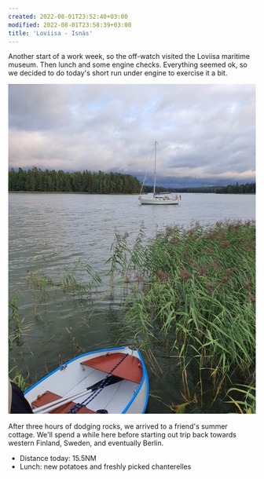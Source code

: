 ```yaml
---
created: 2022-08-01T23:52:40+03:00
modified: 2022-08-01T23:58:39+03:00
title: 'Loviisa - Isnäs'
---
```


Another start of a work week, so the off-watch visited the Loviisa maritime museum. Then lunch and some engine checks. Everything seemed ok, so we decided to do today's short run under engine to exercise it a bit.

![Image](../2022/8f54c6b7bca3afda8be476e841817734.jpg) 

After three hours of dodging rocks, we arrived to a friend's summer cottage. We'll spend a while here before starting out trip back towards western Finland, Sweden, and eventually Berlin.

* Distance today: 15.5NM
* Lunch: new potatoes and freshly picked chanterelles
